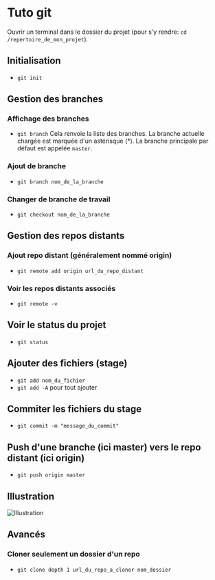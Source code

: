 # Tuto git

Ouvrir un terminal dans le dossier du projet (pour s'y rendre: ```cd /repertoire_de_mon_projet```).

## Initialisation

- ```git init```

## Gestion des branches 

### Affichage des branches

- ```git branch```
Cela renvoie la liste des branches. La branche actuelle chargée est marquée d'un astérisque (*).
La branche principale par défaut est appelée ```master```.

### Ajout de branche 

- ```git branch nom_de_la_branche```

### Changer de branche de travail

- ```git checkout nom_de_la_branche```

## Gestion des repos distants

### Ajout repo distant (généralement nommé origin)

- ```git remote add origin url_du_repo_distant```

### Voir les repos distants associés

- ```git remote -v```

## Voir le status du projet 

- ```git status```

## Ajouter des fichiers (stage)

- ```git add nom_du_fichier```
- ```git add -A``` pour tout ajouter

## Commiter les fichiers du stage

- ```git commit -m "message_du_commit"```

## Push d'une branche (ici master) vers le repo distant (ici origin)

- ```git push origin master```

## Illustration

![Illustration](https://user-images.githubusercontent.com/56133015/112811080-fc1bf580-907b-11eb-8e1e-2dd63788bc3c.jpg)

## Avancés

### Cloner seulement un dossier d'un repo 

- ```git clone depth 1 url_du_repo_a_cloner nom_dossier```
